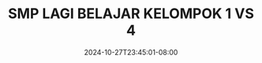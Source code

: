 --- 
title: "SMP LAGI BELAJAR KELOMPOK 1 VS 4"
description: "video   SMP LAGI BELAJAR KELOMPOK 1 VS 4 yandex   baru"
date: 2024-10-27T23:45:01-08:00
file_code: "e6shd11v3qk4"
draft: false
cover: "p0xgrkqh7loqi1f5.jpg"
tags: ["SMP", "LAGI", "BELAJAR", "KELOMPOK", "bokep-indo", "bokep-viral", "bokep-ig"]
length: 97
fld_id: "1390191"
foldername: "ABG"
categories: ["ABG"]
views: 111
---